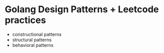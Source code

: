# Golang Design Patterns + Leetcode practices

- constructional patterns
- structural patterns
- behavioral patterns
